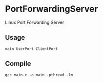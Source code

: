 # PortForwardingServer
Linux Port Forwarding Server
## Usage
    main UserPort ClientPort
## Compile
    gcc main.c -o main -pthread -lm
